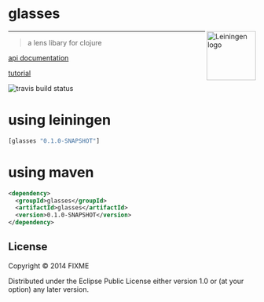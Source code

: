 # glasses

<img src="http://megakorre.github.io/glasses/resources/deal_with_it.png"
 alt="Leiningen logo" title="The man himself" height="100px" align="right" />

-------------------------

> a lens libary for clojure

[api documentation](http://megakorre.github.io/glasses/doc/glasses.html)

[tutorial](https://github.com/megakorre/glasses/blob/master/examples/tuturial.clj)

![travis build status](https://travis-ci.org/megakorre/glasses.svg?branch=master)

# using leiningen #

```clojure
[glasses "0.1.0-SNAPSHOT"]
```

# using maven #

```xml
<dependency>
  <groupId>glasses</groupId>
  <artifactId>glasses</artifactId>
  <version>0.1.0-SNAPSHOT</version>
</dependency>
```

## License

Copyright © 2014 FIXME

Distributed under the Eclipse Public License either version 1.0 or (at
your option) any later version.
